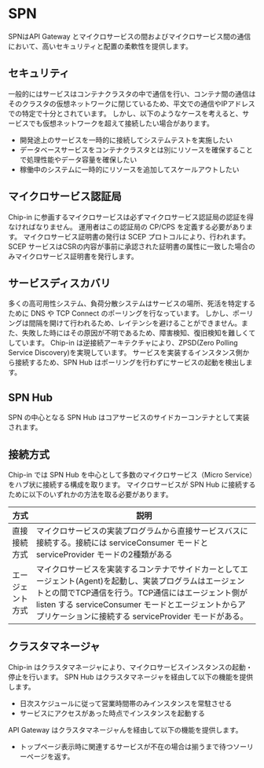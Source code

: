 # SPN

SPNはAPI Gateway とマイクロサービスの間およびマイクロサービス間の通信において、高いセキュリティと配置の柔軟性を提供します。

## セキュリティ

一般的にはサービスはコンテナクラスタの中で通信を行い、コンテナ間の通信はそのクラスタの仮想ネットワークに閉じているため、平文での通信やIPアドレスでの特定で十分とされています。
しかし、以下のようなケースを考えると、サービスでも仮想ネットワークを超えて接続したい場合があります。
- 開発途上のサービスを一時的に接続してシステムテストを実施したい
- データベースサービスをコンテナクラスタとは別にリソースを確保することで処理性能やデータ容量を確保したい
- 稼働中のシステムに一時的にリソースを追加してスケールアウトしたい

## マイクロサービス認証局

Chip-in に参画するマイクロサービスは必ずマイクロサービス認証局の認証を得なければなりません。
運用者はこの認証局の CP/CPS を定義する必要があります。
マイクロサービス証明書の発行は SCEP プロトコルにより、行われます。
SCEP サービスはCSRの内容が事前に承認された証明書の属性に一致した場合のみマイクロサービス証明書を発行します。

## サービスディスカバリ

多くの高可用性システム、負荷分散システムはサービスの場所、死活を特定するために DNS や TCP Connect のポーリングを行なっています。
しかし、ポーリングは間隔を開けて行われるため、レイテンシを避けることができません。また、失敗した時にはその原因が不明であるため、障害検知、復旧検知を難しくてしています。
Chip-in は逆接続アーキテクチャにより、ZPSD(Zero Polling Service Discovery)を実現しています。
サービスを実装するインスタンス側から接続するため、SPN Hub はポーリングを行わずにサービスの起動を検出します。

## SPN Hub

SPN の中心となる SPN Hub はコアサービスのサイドカーコンテナとして実装されます。

## 接続方式

Chip-in では SPN Hub を中心として多数のマイクロサービス（Micro Service）をハブ状に接続する構成を取ります。
マイクロサービスが SPN Hub に接続するために以下のいずれかの方法を取る必要があります。

|方式|説明|
|--|--|
|直接接続方式| マイクロサービスの実装プログラムから直接サービスバスに接続する。接続には serviceConsumer モードと serviceProvider モードの2種類がある|
|エージェント方式| マイクロサービスを実装するコンテナでサイドカーとしてエージェント(Agent)を起動し、実装プログラムはエージェントとの間でTCP通信を行う。TCP通信にはエージェント側が listen する serviceConsumer モードとエージェントからアプリケーションに接続する serviceProvider モードがある。|

## クラスタマネージャ

Chip-in はクラスタマネージャにより、マイクロサービスインスタンスの起動・停止を行います。 SPN Hub はクラスタマネージャを経由して以下の機能を提供します。
- 日次スケジュールに従って営業時間帯のみインスタンスを常駐させる
- サービスにアクセスがあった時点でインスタンスを起動する

API Gateway はクラスタマネージャんを経由して以下の機能を提供します。
- トップページ表示時に関連するサービスが不在の場合は揃うまで待つソーリーページを返す。
